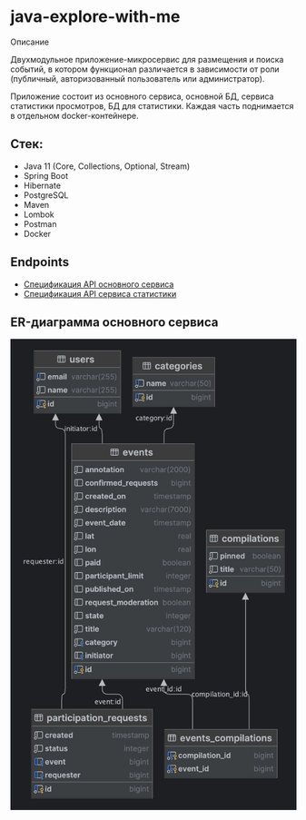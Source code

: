 # java-explore-with-me

Описание

Двухмодульное приложение-микросервис для размещения и поиска событий, в котором функционал различается в зависимости от
роли (публичный, авторизованный пользователь или администратор).

Приложение состоит из основного сервиса, основной БД, сервиса статистики просмотров, БД для статистики. Каждая часть
поднимается в отдельном docker-контейнере.

## Стек:

- Java 11 (Core, Collections, Optional, Stream)
- Spring Boot
- Hibernate
- PostgreSQL
- Maven
- Lombok
- Postman
- Docker

## Endpoints

- [Спецификация API основного сервиса](./ewm-main-service-spec.json)
- [Спецификация API сервиса статистики](./ewm-stats-service-spec.json)

## ER-диаграмма основного сервиса

![ewm-service-db-er.png](ewm-service-db-er.png)